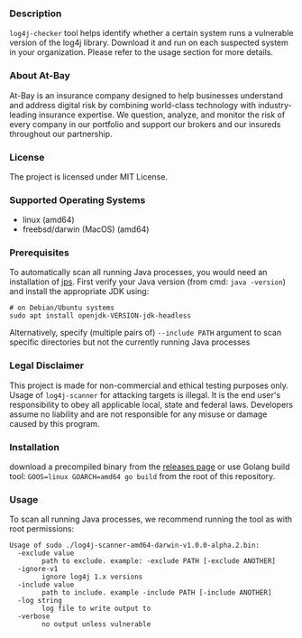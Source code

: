 ### Description
`log4j-checker` tool helps identify whether a certain system runs a vulnerable version of the log4j library. Download it and run on each suspected system in your organization.
Please refer to the usage section for more details.

### About At-Bay
At-Bay is an insurance company designed to help businesses understand and address digital risk by combining world-class technology with industry-leading insurance expertise. We question, analyze, and monitor the risk of every company in our portfolio and support our brokers and our insureds throughout our partnership.

### License
The project is licensed under MIT License.

### Supported Operating Systems
* linux (amd64)
* freebsd/darwin (MacOS) (amd64)

### Prerequisites
To automatically scan all running Java processes, you would need an installation of [jps](https://docs.oracle.com/javase/8/docs/technotes/tools/unix/jps.html).
First verify your Java version (from cmd: `java -version`) and install the appropriate JDK using:
```
# on Debian/Ubuntu systems
sudo apt install openjdk-VERSION-jdk-headless
```
Alternatively, specify (multiple pairs of) `--include PATH` argument to scan specific directories but not the currently running Java processes

### Legal Disclaimer
This project is made for non-commercial and ethical testing purposes only. Usage of `log4j-scanner` for attacking targets is illegal. It is the end user's responsibility to obey all applicable local, state and federal laws. Developers assume no liability and are not responsible for any misuse or damage caused by this program.

### Installation
download a precompiled binary from the [releases page](https://github.com/CyberJackGit/log4j-checker/releases)
or use Golang build tool: `GOOS=linux GOARCH=amd64 go build` from the root of this repository.

### Usage
To scan all running Java processes, we recommend running the tool as with root permissions:
```
Usage of sudo ./log4j-scanner-amd64-darwin-v1.0.0-alpha.2.bin:
  -exclude value
        path to exclude. example: -exclude PATH [-exclude ANOTHER]
  -ignore-v1
        ignore log4j 1.x versions
  -include value
        path to include. example -include PATH [-include ANOTHER]
  -log string
        log file to write output to
  -verbose
        no output unless vulnerable
```
